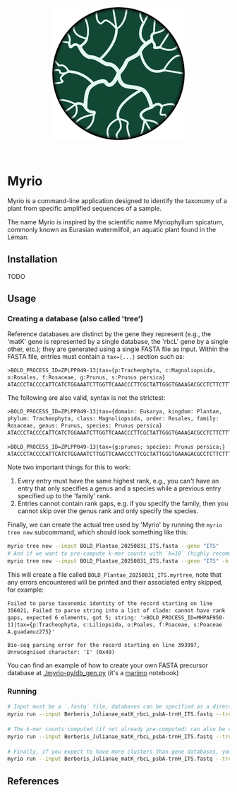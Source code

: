 <div align="center">
<img src="/assets/icon.svg" width="300"></img>
</div><br><br>

# Myrio

Myrio is a command-line application designed to identify the taxonomy of a plant from specific amplified sequences of a sample.

The name Myrio is inspired by the scientific name Myriophyllum spicatum, commonly known as Eurasian watermilfoil, an aquatic plant found in the Léman.

## Installation

TODO

## Usage

### Creating a database (also called 'tree')

Reference databases are distinct by the gene they represent (e.g., the 'matK' gene is represented by a single database, the 'rbcL' gene by a single other, etc.);
they are generated using a single FASTA file as input. Within the FASTA file, entries must contain a `tax={...}` section such as:
``` FASTA
>BOLD_PROCESS_ID=ZPLPP049-13|tax={p:Tracheophyta, c:Magnoliopsida, o:Rosales, f:Rosaceae, g:Prunus, s:Prunus persica}
ATACCCTACCCCATTCATCTGGAAATCTTGGTTCAAACCCTTCGCTATTGGGTGAAAGACGCCTCTTCTTTGCATTTATTACGACTCTTTCTTCACGAGTATTATAATTGGAATAG...
```

The following are also valid, syntax is not the strictest:
``` FASTA
>BOLD_PROCESS_ID=ZPLPP049-13|tax={domain: Eukarya, kingdom: Plantae, phylum: Tracheophyta, class: Magnoliopsida, order: Rosales, family: Rosaceae, genus: Prunus, species: Prunus persica}
ATACCCTACCCCATTCATCTGGAAATCTTGGTTCAAACCCTTCGCTATTGGGTGAAAGACGCCTCTTCTTTGCATTTATTACGACTCTTTCTTCACGAGTATTATAATTGGAATAG...

>BOLD_PROCESS_ID=ZPLPP049-13|tax={g:prunus; species: Prunus persica;}
ATACCCTACCCCATTCATCTGGAAATCTTGGTTCAAACCCTTCGCTATTGGGTGAAAGACGCCTCTTCTTTGCATTTATTACGACTCTTTCTTCACGAGTATTATAATTGGAATAG...
```

Note two important things for this to work:
1. Every entry must have the same highest rank, e.g., you can't have an entry that only specifies a genus and a species while a previous entry specified up to the 'family' rank.
2. Entries cannot contain rank gaps, e.g. if you specify the family, then you cannot skip over the genus rank and only specify the species.


Finally, we can create the actual tree used by 'Myrio' by running the `myrio tree new` subcommand, which should look something like this:
``` sh
myrio tree new --input BOLD_Plantae_20250831_ITS.fasta --gene "ITS"
# And if we want to pre-compute k-mer counts with `k=18` (highly recommended, will significantly increase database size however)
myrio tree new --input BOLD_Plantae_20250831_ITS.fasta --gene "ITS" -k 18
```

This will create a file called `BOLD_Plantae_20250831_ITS.myrtree`, note that any errors encountered will be printed and their associated entry skipped, for example:

```
Failed to parse taxonomic identity of the record starting on line 356021, Failed to parse string into a list of clade: cannot have rank gaps, expected 6 elements, got 5; string: '>BOLD_PROCESS_ID=MHPAF950-11|tax={p:Tracheophyta, c:Liliopsida, o:Poales, f:Poaceae, s:Poaceae A.guadamuz275}'
```

```
Bio-seq parsing error for the record starting on line 393997, Unrecognised character: 'I' (0x49)
```

You can find an example of how to create your own FASTA precursor database at [./myrio-py/db_gen.py](/myrio-py/db_gen.py) (it's a [marimo](https://marimo.io/) notebook)

### Running

``` sh
# Input must be a `.fastq` file, databases can be specified as a directory, meaning any file ending with `.myrtree` within said directory will be used
myrio run --input Berberis_Julianae_matK_rbcL_psbA-trnH_ITS.fastq --trees myrio-db/

# The k-mer counts computed (if not already pre-computed) can also be cached into their respective database file
myrio run --input Berberis_Julianae_matK_rbcL_psbA-trnH_ITS.fastq --trees myrio-db/ --k-search 19 --cache-counts # Note that if `--k-search` is not specified, then `k-search` will be defined by the application's config, which can be found at `~/.config/myrio/myrio.conf.toml`

# Finally, if you expect to have more clusters than gene databases, you can do the following
myrio run --input Berberis_Julianae_matK_rbcL_psbA-trnH_ITS.fastq --trees myrio-db/BOLD_Plantae_20250831_ITS.myrtree --nb-clusters 4
```









## References
